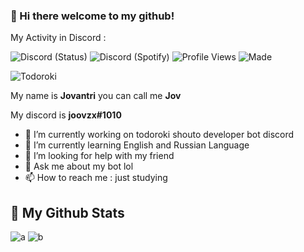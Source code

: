 
### 🌸 Hi there welcome to my github!

My Activity in Discord : 

![Discord (Status)](https://img.shields.io/endpoint?url=https://dev.discordprofiles.me/api/badge/status/552492140270452736?simple=true&logo=discord&logoColor=white&color=43B581) ![Discord (Spotify)](https://img.shields.io/endpoint?label=Listening%20To&url=https://dev.discordprofiles.me/api/badge/spotify/552492140270452736&color=1ED45F) ![Profile Views](https://komarev.com/ghpvc/?username=joovzx)
![Made](https://img.shields.io/badge/Tag%20Discord-Joovzx%231010-blue)

![Todoroki](https://encrypted-tbn0.gstatic.com/images?q=tbn:ANd9GcSfQiT7EQ48IWp2apDrTjbiiFENDDD9VXisXA&usqp=CAU)

My name is **Jovantri** you can call me **Jov**

My discord is __joovzx#1010__

- 🔭 I’m currently working on todoroki shouto developer bot discord
- 🌱 I’m currently learning English and Russian Language
- 🤔 I’m looking for help with my friend
- 💬 Ask me about my bot lol
- 📫 How to reach me : just studying 

## 🌸 My Github Stats

![a](https://github-readme-stats.vercel.app/api?username=Joovzx&show_icons=true&theme=yeblu)
![b](https://github-readme-stats.vercel.app/api/top-langs/?username=Joovzx&layout=compact&show_icons=true&theme=yeblu)
